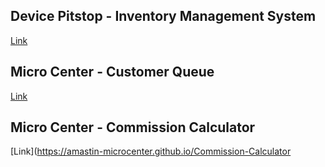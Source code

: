 ## Device Pitstop - Inventory Management System
[Link](https://amastin-devicepitstop.github.io/IMS)

## Micro Center - Customer Queue
[Link](https://amastin-microcenter.github.io/Customer-Queue)

## Micro Center - Commission Calculator
[Link](https://amastin-microcenter.github.io/Commission-Calculator
